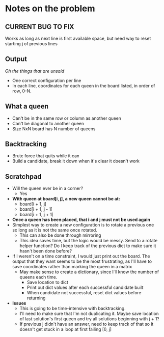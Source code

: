 # Notes on the problem

## CURRENT BUG TO FIX
Works as long as next line is first available space, but need way to reset starting j of previous lines

## Output
*Oh the things that are unsaid*
- One correct configuration per line
- In each line, coordinates for each queen in the board listed, in order of row, 0-N.

## What a queen
- Can't be in the same row or column as another queen
- Can't be diagonal to another queen
- Size NxN board has N number of queens

## Backtracking
- Brute force that quits while it can
- Build a candidate, break it down when it's clear it doesn't work

## Scratchpad
- Will the queen ever be in a corner?
  - Yes
- **With queen at board[i, j], a new queen cannot be at:**
  - board[i + 1, j]
  - board[i + 1, j - 1]
  - board[i + 1, j + 1]
- **Once a queen has been placed, that i and j must not be used again**
- Simplest way to create a new configuration is to rotate a previous one so long as it is not the same once rotated.
  - This can also be done through mirroring
  - This idea saves time, but the logic would be messy. Send to a rotate helper function? Do I keep track of the previous dict to make sure it hasn't been done before?
- If I weren't on a time constraint, I would just print out the board. The output that they want seems to be the most frustrating, as I'll have to save coordinates rather than marking the queen in a matrix
  - May make sense to create a dictionary, since I'll know the number of queens each time.
    - Save location to dict
    - Print out dict values after each successful candidate built
    - When candidate not successful, reset dict values before returning
- **Issues**
  - This is going to be time-intensive with backtracking.
  - I'll need to make sure that I'm not duplicating it. Maybe save location of last solution's first queen and try all solutions beginning with j + 1?
  - If previous j didn't have an answer, need to keep track of that so it doesn't get stuck in a loop at first failing [0, j]

